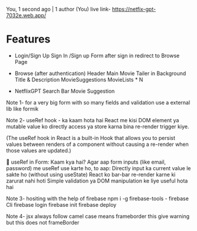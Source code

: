 You, 1 second ago | 1 author (You)
live link- https://netfix-gpt-7032e.web.app/

# Features
- Login/Sign Up
     Sign In /Sign up Form
     after sign in redirect to Browse Page

- Browse (after authentication)
     Header
     Main Movie
       Tailer in Background
       Title & Description
       MovieSuggestions
       MovieLists * N
- NetflixGPT
       Search Bar
       Movie Suggestion

Note 1-
for a very big form with so many fields and validation use a external lib like formik

Note 2-
useRef hook - ka kaam hota hai React me kisi DOM element ya mutable value ko directly access ya store karna bina re-render trigger kiye.

(The useRef hook in React is a built-in Hook that allows you to persist values between renders of a component without causing a re-render when those values are updated.)

🔧 useRef in Form: Kaam kya hai?
Agar aap form inputs (like email, password) me useRef use karte ho, to aap:
Directly input ka current value le sakte ho (without using useState)
React ko bar-bar re-render karne ki zarurat nahi hoti
Simple validation ya DOM manipulation ke liye useful hota hai

Note 3-
hositing with the help of firebase
npm i -g  firebase-tools - firebase Cli
firebase login
firebase init
firebase deploy


Note 4-
jsx always follow camel case 
means  frameborder this give warning but this does not  frameBorder